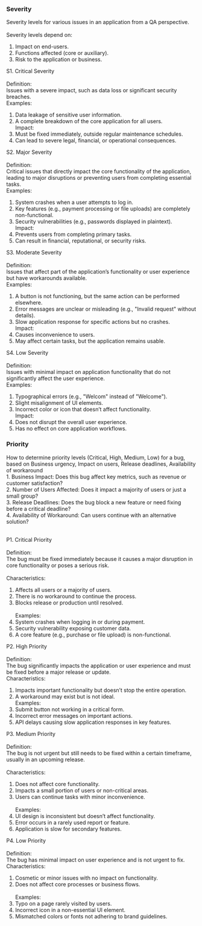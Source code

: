 <h3>Severity</h3>

Severity levels for various issues in an application from a QA perspective.<br>		
Severity levels depend on:		
1. Impact on end-users.		
2. Functions affected (core or auxiliary).		
3. Risk to the application or business.		
		
S1. Critical Severity<br>		
Definition:		
Issues with a severe impact, such as data loss or significant security breaches.		
Examples:		
1. Data leakage of sensitive user information.		
2. A complete breakdown of the core application for all users.		
Impact:		
1. Must be fixed immediately, outside regular maintenance schedules.		
2. Can lead to severe legal, financial, or operational consequences.		
		
			
S2. Major Severity<br>		
Definition:		
Critical issues that directly impact the core functionality of the application, leading to major disruptions or preventing users from completing essential tasks.		
Examples:		
1. System crashes when a user attempts to log in.		
2. Key features (e.g., payment processing or file uploads) are completely non-functional.		
3. Security vulnerabilities (e.g., passwords displayed in plaintext).		
Impact:		
1. Prevents users from completing primary tasks.		
2. Can result in financial, reputational, or security risks.		
		
	
S3. Moderate Severity	<br>	
Definition:		
Issues that affect part of the application’s functionality or user experience but have workarounds available.		
Examples:		
1. A button is not functioning, but the same action can be performed elsewhere.		
2. Error messages are unclear or misleading (e.g., "Invalid request" without details).		
3. Slow application response for specific actions but no crashes.		
Impact:		
1. Causes inconvenience to users.		
2. May affect certain tasks, but the application remains usable.		
		
		
		
S4. Low Severity	<br>	
Definition:		
Issues with minimal impact on application functionality that do not significantly affect the user experience.		
Examples:		
1. Typographical errors (e.g., "Welcom" instead of "Welcome").		
2. Slight misalignment of UI elements.		
3. Incorrect color or icon that doesn’t affect functionality.		
Impact:		
1. Does not disrupt the overall user experience.		
2. Has no effect on core application workflows.		


<h3>Priority</h3>
How to determine priority levels (Critical, High, Medium, Low) for a bug, based on Business urgency, Impact on users, Release deadlines, Availability of workaround		<br>			
1. Business Impact: Does this bug affect key metrics, such as revenue or customer satisfaction?			<br>
2. Number of Users Affected: Does it impact a majority of users or just a small group?			<br>
3. Release Deadlines: Does the bug block a new feature or need fixing before a critical deadline?		<br>	
4. Availability of Workaround: Can users continue with an alternative solution?			<br><br>
			
P1. Critical Priority				<br>		
Definition:			
The bug must be fixed immediately because it causes a major disruption in core functionality or poses a serious risk.		<br>	
Characteristics:			
1. Affects all users or a majority of users.			<br>
2. There is no workaround to continue the process.			<br>
3. Blocks release or production until resolved.		<br>	
Examples:			<br>
1. System crashes when logging in or during payment.		<br>	
2. Security vulnerability exposing customer data.		<br>	
3. A core feature (e.g., purchase or file upload) is non-functional.		<br>	
			
			
			
P2. High Priority				<br>	
Definition:			
The bug significantly impacts the application or user experience and must be fixed before a major release or update.			<br>
Characteristics:			
1. Impacts important functionality but doesn’t stop the entire operation.		<br>	
2. A workaround may exist but is not ideal.			<br>
Examples:			<br>
1. Submit button not working in a critical form.			<br>
2. Incorrect error messages on important actions.		<br>	
3. API delays causing slow application responses in key features.	<br>		
			
			
			
P3. Medium Priority				<br>	
Definition:			
The bug is not urgent but still needs to be fixed within a certain timeframe, usually in an upcoming release.		<br>	
Characteristics:			
1. Does not affect core functionality.			<br>
2. Impacts a small portion of users or non-critical areas.			<br>
3. Users can continue tasks with minor inconvenience.		<br>	
Examples:			<br>
1. UI design is inconsistent but doesn’t affect functionality.		<br>	
2. Error occurs in a rarely used report or feature.			<br>
3. Application is slow for secondary features.			<br>
			
			
			
P4. Low Priority				<br>	
Definition:			
The bug has minimal impact on user experience and is not urgent to fix.			<br>
Characteristics:			
1. Cosmetic or minor issues with no impact on functionality.	<br>		
2. Does not affect core processes or business flows.	<br>		
Examples:			<br>
1. Typo on a page rarely visited by users.	<br>		
2. Incorrect icon in a non-essential UI element.	<br>		
3. Mismatched colors or fonts not adhering to brand guidelines.	<br>		


